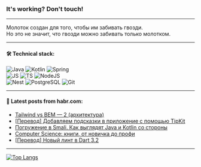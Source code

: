 ### It's working? Don't touch!

---
Молоток создан для того, чтобы им забивать гвозди. <br>
Но это не значит, что гвозди можно забивать только молотком.

---

#### 🛠️ Technical stack:

![Java](https://img.shields.io/badge/Java-informational?logo=Oracle&style=flat&logoColor=white&color=FF4500)
![Kotlin](https://img.shields.io/badge/Kotlin-informational?logo=Kotlin&style=flat&logoColor=white&color=774D97)
![Spring](https://img.shields.io/badge/SpringBoot-informational?logo=SpringBoot&style=flat&logoColor=white&color=6DB33F) <br>
![JS](https://img.shields.io/badge/JS-informational?logo=javaScript&style=flat&logoColor=black&color=F7Df1E)
![TS](https://img.shields.io/badge/TypeScript-informational?logo=typeScript&style=flat&logoColor=black&color=0667A8)
![NodeJS](https://img.shields.io/badge/NodeJS-informational?logo=node.js&style=flat&logoColor=white&color=70A760) <br>
![Nest](https://img.shields.io/badge/NestJS-informational?logo=NestJS&style=flat&logoColor=white&color=E0234E)
![PostgreSQL](https://img.shields.io/badge/PostgreSQL-informational?logo=PostgreSQL&style=flat&logoColor=white&color=DAA520)
![Git](https://img.shields.io/badge/Git-informational?logo=git&style=flat&logoColor=white&color=778899)

___

#### 💬 Latest posts from habr.com:

<!-- BLOG-POST-LIST:START -->
- [Tailwind vs BEM — 2 &lpar;архитектура&rpar;](https://habr.com/ru/articles/774814/?utm_source=habrahabr&utm_medium=rss&utm_campaign=774814)
- [[Перевод] Добавляем подсказки в приложение с помощью TipKit](https://habr.com/ru/companies/otus/articles/774714/?utm_source=habrahabr&utm_medium=rss&utm_campaign=774714)
- [Погружение в Smali. Как выглядят Java и Kotlin со стороны](https://habr.com/ru/articles/774758/?utm_source=habrahabr&utm_medium=rss&utm_campaign=774758)
- [Computer Science: книги, от новичка до профи](https://habr.com/ru/articles/774746/?utm_source=habrahabr&utm_medium=rss&utm_campaign=774746)
- [[Перевод] Новый линт в Dart 3.2](https://habr.com/ru/articles/774744/?utm_source=habrahabr&utm_medium=rss&utm_campaign=774744)
<!-- BLOG-POST-LIST:END -->

---
[![Top Langs](https://github-readme-stats-git-master-advtsetting-gmailcom.vercel.app/api/top-langs/?username=zloylis&langs_count=10&hide_title=false&title_color=e6edf3&size_weight=0.5&count_weight=0.5&layout=compact&hide_border=true&theme=dracula)](https://github.com/zloylis)

<!-- ![GitHub stats](https://github-readme-stats-git-master-advtsetting-gmailcom.vercel.app/api?username=zloylis&show_icons=true&hide_border=true&theme=dracula&hide_title=true&include_all_commits=true&count_private=true&hide=contribs&hide_rank=true) -->
